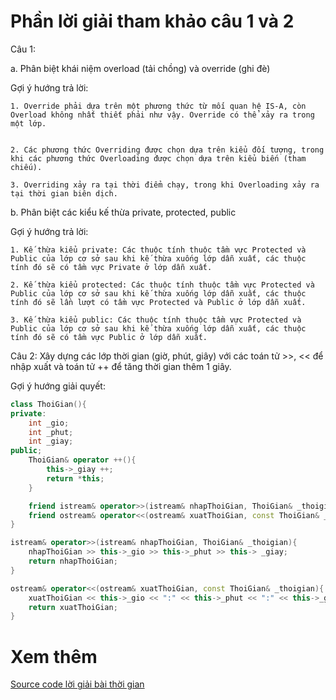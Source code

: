 # **Phần lời giải tham khảo câu 1 và 2**

Câu 1:

a. Phân biệt khái niệm overload (tải chồng) và override (ghi đè)

Gợi ý hướng trả lời:

    1. Override phải dựa trên một phương thức từ mối quan hệ IS-A, còn Overload không nhất thiết phải như vậy. Override có thể xảy ra trong một lớp.


    2. Các phương thức Overriding được chọn dựa trên kiểu đối tượng, trong khi các phương thức Overloading được chọn dựa trên kiểu biến (tham chiếu).

    3. Overriding xảy ra tại thời điểm chạy, trong khi Overloading xảy ra tại thời gian biên dịch.

b. Phân biệt các kiểu kế thừa private, protected, public

Gợi ý hướng trả lời:

    1. Kế thừa kiểu private: Các thuộc tính thuộc tầm vực Protected và Public của lớp cơ sở sau khi kế thừa xuống lớp dẫn xuất, các thuộc tính đó sẽ có tầm vực Private ở lớp dẫn xuất.

    2. Kế thừa kiểu protected: Các thuộc tính thuộc tầm vực Protected và Public của lớp cơ sở sau khi kế thừa xuống lớp dẫn xuất, các thuộc tính đó sẽ lần lượt có tầm vực Protected và Public ở lớp dẫn xuất.

    3. Kế thừa kiểu public: Các thuộc tính thuộc tầm vực Protected và Public của lớp cơ sở sau khi kế thừa xuống lớp dẫn xuất, các thuộc tính đó sẽ có tầm vực Public ở lớp dẫn xuất.

Câu 2: Xây dựng các lớp thời gian (giờ, phút, giây) với các toán tử >>, << để nhập xuất và toán tử ++ để tăng thời gian thêm 1 giây.

Gợi ý hướng giải quyết:

```C++
class ThoiGian(){
private:
    int _gio;
    int _phut;
    int _giay;
public;
    ThoiGian& operator ++(){
        this->_giay ++;
        return *this;
    }

    friend istream& operator>>(istream& nhapThoiGian, ThoiGian& _thoigian);
    friend ostream& operator<<(ostream& xuatThoiGian, const ThoiGian& _thoigian);
}

istream& operator>>(istream& nhapThoiGian, ThoiGian& _thoigian){
    nhapThoiGian >> this->_gio >> this->_phut >> this-> _giay;
    return nhapThoiGian; 
}

ostream& operator<<(ostream& xuatThoiGian, const ThoiGian& _thoigian){
    xuatThoiGian << this->_gio << ":" << this->_phut << ":" << this->_giay;
    return xuatThoiGian;
}

```

# **Xem thêm**
[Source code lời giải bài thời gian](https://github.com/hieuhdh/OOP/tree/master/Practice/04/BTH6/BT_Buoi4_BTH6_operator_overloading/BT3_va_BT4)